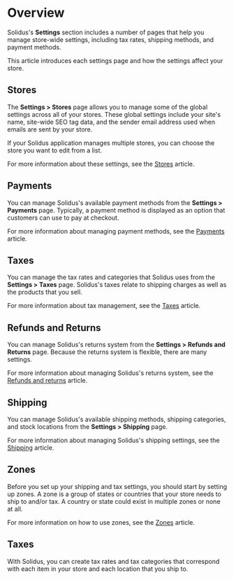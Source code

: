 # Overview

Solidus's **Settings** section includes a number of pages that help you manage
store-wide settings, including tax rates, shipping methods, and payment methods.

This article introduces each settings page and how the settings affect your
store.

## Stores

The **Settings > Stores** page allows you to manage some of the global settings
across all of your stores. These global settings include your site's name,
site-wide SEO tag data, and the sender email address used when emails are sent
by your store.

If your Solidus application manages multiple stores, you can choose the store
you want to edit from a list.

For more information about these settings, see the [Stores][stores] article.

[stores]: stores.html

## Payments

You can manage Solidus's available payment methods from the **Settings >
Payments** page. Typically, a payment method is displayed as an option that
customers can use to pay at checkout.

For more information about managing payment methods, see the
[Payments][payments] article.

[payments]: payments.html

## Taxes

You can manage the tax rates and categories that Solidus uses from the
**Settings > Taxes** page. Solidus's taxes relate to shipping charges as well as
the products that you sell.

For more information about tax management, see the [Taxes][taxes] article.

[taxes]: taxes.html

## Refunds and Returns

You can manage Solidus's returns system from the **Settings > Refunds and
Returns** page. Because the returns system is flexible, there are many settings.

For more information about managing Solidus's returns system, see the [Refunds
and returns][returns] article.

[returns]: refunds-and-returns.html

## Shipping

You can manage Solidus's available shipping methods, shipping categories, and
stock locations from the **Settings > Shipping** page.

For more information about managing Solidus's shipping settings, see the
[Shipping][shipping] article.

[shipping]: shipping.html

## Zones

Before you set up your shipping and tax settings, you should start by setting up
zones. A zone is a group of states or countries that your store needs to ship to
and/or tax. A country or state could exist in multiple zones or none at all.

For more information on how to use zones, see the [Zones][zones] article.

[zones]: zones.html

## Taxes

With Solidus, you can create tax rates and tax categories that correspond with
each item in your store and each location that you ship to. 
